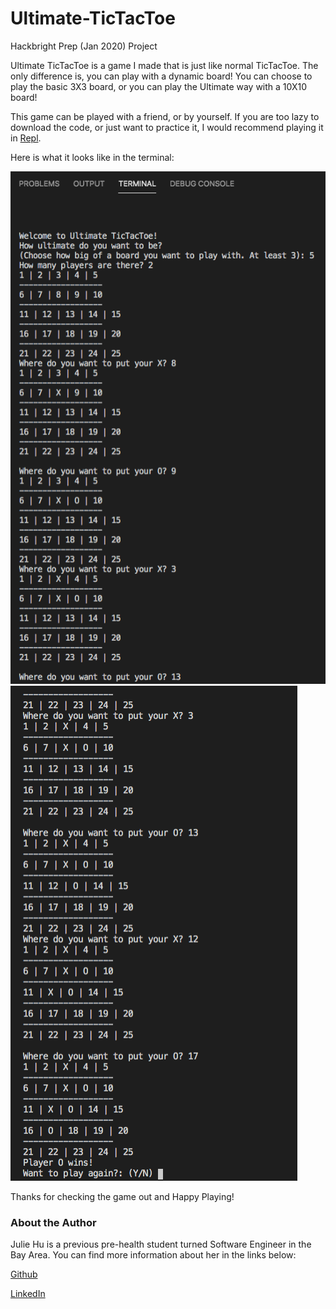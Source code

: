 # Ultimate-TicTacToe
Hackbright Prep (Jan 2020) Project

Ultimate TicTacToe is a game I made that is just like normal TicTacToe. The only difference is, you can play with a dynamic board! You can choose to play the basic 3X3 board, or you can play the Ultimate way with a 10X10 board! 

This game can be played with a friend, or by yourself. If you are too lazy to download the code, or just want to practice it, I would recommend playing it in [Repl](https://repl.it/~). 

Here is what it looks like in the terminal:

![](/ttt.png?raw=true)
![](/ttt2.png?raw=true)



Thanks for checking the game out and Happy Playing! 

### About the Author 
Julie Hu is a previous pre-health student turned Software Engineer in the Bay Area. You can find more information about her in the links below:

[Github](https://github.com/juliemyhu)

[LinkedIn](https://www.linkedin.com/in/julie-hu/)
